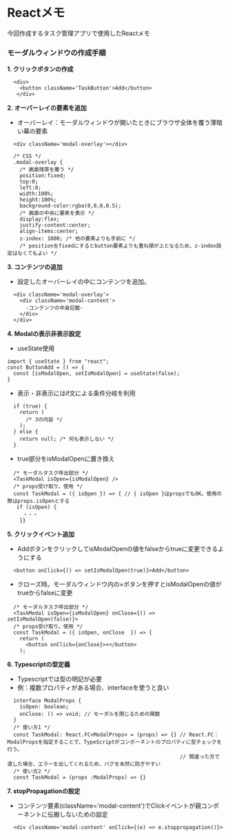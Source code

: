 # Reactメモ
今回作成するタスク管理アプリで使用したReactメモ
### モーダルウィンドウの作成手順
**1. クリックボタンの作成**
  ```
    <div>
      <button className='TaskButton'>Add</button>
     </div>
  ```
**2. オーバーレイの要素を追加**  
  - オーバーレイ：モーダルウィンドウが開いたときにブラウザ全体を覆う薄暗い幕の要素
  ```
    <div className='modal-overlay'></div>
  ```
  ```
    /* CSS */
    .modal-overlay {
      /* 画面残帯を覆う */
      position:fixed; 
      top:0;
      left:0;
      width:100%;
      height:100%;
      background-color:rgba(0,0,0,0.5);
      /* 画面の中央に要素を表示 */
      display:flex;
      justify-content:center;
      align-items:center;
      z-index: 1000; /* 他の要素よりも手前に */
      /* positionをfixedにするとbutton要素よりも重ね順が上となるため、z-index設定はなくてもよい */
   ```

**3. コンテンツの追加**  
  - 設定したオーバーレイの中にコンテンツを追加。
  ```
    <div className='modal-overlay'>
      <div className='modal-content'>
        -コンテンツの中身記載-
      </div>
    </div>
  ```
  
**4. Modalの表示非表示設定**  
  - useState使用
  ```
  import { useState } from "react";
  const ButtonAdd = () => {
    const [isModalOpen, setIsModalOpen] = useState(false);
  }
  ```
  - 表示・非表示にはif文による条件分岐を利用
  ```
    if (true) {
      return (
        /* 3の内容 */
      );
    } else {
      return null; /* 何も表示しない */
    }
  ```
  - true部分をisModalOpenに置き換え
  ```
    /* モーダルタスク呼出部分 */
    <TaskModal isOpen={isModalOpen} />
    /* props受け取り，使用 */
    const TaskModal = ({ isOpen }) => { // { isOpen }はpropsでもOK。使用の際はprops.isOpenとする
     if (isOpen) {
       ・・・
      }}
  ```
**5. クリックイベント追加**
  - AddボタンをクリックしてisModalOpenの値をfalseからtrueに変更できるようにする
  ```
    <button onClick={() => setIsModalOpen(true)}>Add</button>
  ```
  - クローズ時。モーダルウィンドウ内の×ボタンを押すとisModalOpenの値がtrueからfalseに変更
  ```
    /* モーダルタスク呼出部分 */
    <TaskModal isOpen={isModalOpen} onClose={() => setIsModalOpen(false)}>
    /* props受け取り，使用 */
    const TaskModal = ({ isOpen, onClose  }) => { 
      return (
        <button onClick={onClose}>×</button>
      );
  ```
**6. Typescriptの型定義**
  - Typescriptでは型の明記が必要
  - 例：複数プロパティがある場合、interfaceを使うと良い
  ```
    interface ModalProps {
      isOpen: boolean;
      onClose: () => void; // モーダルを閉じるための関数
    }
    /* 使い方1 */
    const TaskModal: React.FC<ModalProps> = (props) => {} // React.FC：ModalPropsを指定することで、TypeScriptがコンポーネントのプロパティに型チェックを行う。
                                                          // 間違った方で渡した場合、エラーを出してくれるため、バグを未然に防ぎやすい
    /* 使い方2 */
    const TaskModal = (props :ModalProps) => {}
  ```
**7. stopPropagationの設定**
  - コンテンツ要素(className='modal-content')でClickイベントが親コンポーネントに伝搬しないための設定
  ```
    <div className='modal-content' onClick={(e) => e.stoppropagation()}>
  ```
